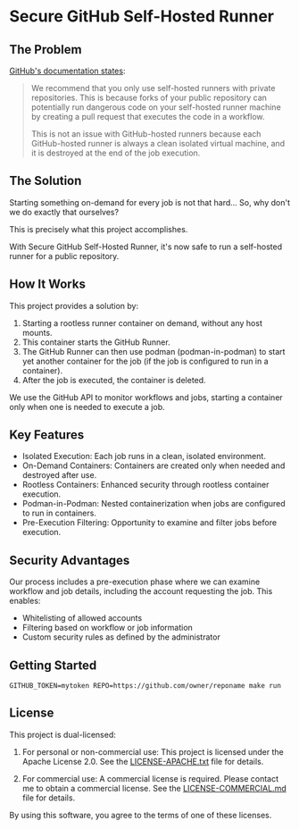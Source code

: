# Secure GitHub Self-Hosted Runner

## The Problem

[GitHub's documentation states](https://docs.github.com/en/actions/hosting-your-own-runners/managing-self-hosted-runners/about-self-hosted-runners#self-hosted-runner-security):

> We recommend that you only use self-hosted runners with private repositories. This is because forks of
> your public repository can potentially run dangerous code on your self-hosted runner machine by creating
> a pull request that executes the code in a workflow.
>
> This is not an issue with GitHub-hosted runners because each GitHub-hosted runner is always a clean isolated
> virtual machine, and it is destroyed at the end of the job execution.

## The Solution

Starting something on-demand for every job is not that hard... So, why don't we do exactly that ourselves?

This is precisely what this project accomplishes.

With Secure GitHub Self-Hosted Runner, it's now safe to run a self-hosted runner for a public repository.

## How It Works

This project provides a solution by:

1. Starting a rootless runner container on demand, without any host mounts.
2. This container starts the GitHub Runner.
3. The GitHub Runner can then use podman (podman-in-podman) to start yet another container for the job (if the job is configured to run in a container).
4. After the job is executed, the container is deleted.

We use the GitHub API to monitor workflows and jobs, starting a container only when one is needed to execute a job.

## Key Features

- Isolated Execution: Each job runs in a clean, isolated environment.
- On-Demand Containers: Containers are created only when needed and destroyed after use.
- Rootless Containers: Enhanced security through rootless container execution.
- Podman-in-Podman: Nested containerization when jobs are configured to run in containers.
- Pre-Execution Filtering: Opportunity to examine and filter jobs before execution.

## Security Advantages

Our process includes a pre-execution phase where we can examine workflow and job details, including the account requesting the job. This enables:

- Whitelisting of allowed accounts
- Filtering based on workflow or job information
- Custom security rules as defined by the administrator

## Getting Started

```
GITHUB_TOKEN=mytoken REPO=https://github.com/owner/reponame make run
```

## License

This project is dual-licensed:

1. For personal or non-commercial use:
   This project is licensed under the Apache License 2.0. See the [LICENSE-APACHE.txt](LICENSE-APACHE.txt) file for details.

2. For commercial use:
   A commercial license is required. Please contact me to obtain a commercial license. See the [LICENSE-COMMERCIAL.md](LICENSE-COMMERCIAL.md) file for details.

By using this software, you agree to the terms of one of these licenses.

